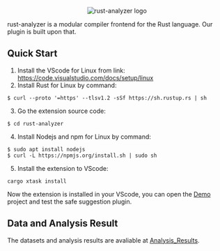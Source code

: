 <p align="center">
  <img
    src="https://raw.githubusercontent.com/rust-analyzer/rust-analyzer/master/assets/logo-wide.svg"
    alt="rust-analyzer logo">
</p>

rust-analyzer is a modular compiler frontend for the Rust language. Our plugin is built upon that.
## Quick Start

1. Install the VScode for Linux from link: https://code.visualstudio.com/docs/setup/linux
2. Install Rust for Linux by command: 
```
$ curl --proto '=https' --tlsv1.2 -sSf https://sh.rustup.rs | sh
```
3. Go the extension source code:
```
$ cd rust-analyzer
```
4. Install Nodejs and npm for Linux by command: 
```
$ sudo apt install nodejs
$ curl -L https://npmjs.org/install.sh | sudo sh 
```
5. Install the extension to VScode: 
```
cargo xtask install
```
Now the extension is installed in your VScode, you can open the [Demo](./Demo) project and test the safe suggestion plugin.

## Data and Analysis Result

The datasets and analysis results are avaliable at [Analysis_Results](./Analysis_Results).
